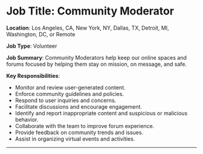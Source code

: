 # **Job Title**: Community Moderator

**Location**: Los Angeles, CA, New York, NY, Dallas, TX, Detroit, MI, Washington, DC, or Remote

**Job Type**: Volunteer

**Job Summary**: Community Moderators help keep our online spaces and forums focused by helping them stay on mission, on message, and safe.

**Key Responsibilities**:
- Monitor and review user-generated content.
- Enforce community guidelines and policies.
- Respond to user inquiries and concerns.
- Facilitate discussions and encourage engagement.
- Identify and report inappropriate content and suspicious or malicious behavior.
- Collaborate with the team to improve forum experience.
- Provide feedback on community trends and issues.
- Assist in organizing virtual events and activities.

---